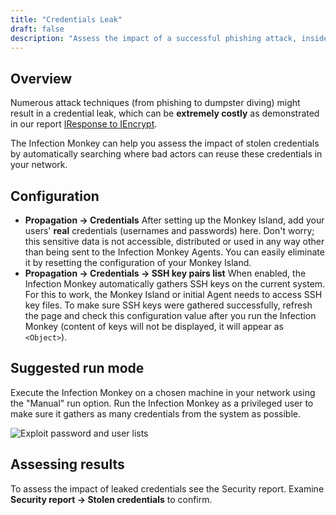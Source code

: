 ```yaml
---
title: "Credentials Leak"
draft: false
description: "Assess the impact of a successful phishing attack, insider threat, or other form of credentials leak."
---
```


## Overview

Numerous attack techniques (from phishing to dumpster diving) might result in a credential leak,
which can be **extremely costly** as demonstrated in our report [IResponse to IEncrypt](https://web.archive.org/web/20210117224801/https://www.guardicore.com/2019/04/iresponse-to-iencrypt/).

The Infection Monkey can help you assess the impact of stolen credentials by automatically searching
where bad actors can reuse these credentials in your network.

## Configuration

- **Propagation -> Credentials** After setting up the Monkey Island, add your users' **real** credentials
(usernames and passwords) here. Don't worry; this sensitive data is not accessible, distributed or used in any way other than being sent to the Infection Monkey Agents. You can easily eliminate it by resetting the configuration of your Monkey Island.
- **Propagation -> Credentials -> SSH key pairs list**  When enabled, the Infection Monkey automatically gathers SSH keys on the current system.
For this to work, the Monkey Island or initial Agent needs to access SSH key files.
To make sure SSH keys were gathered successfully, refresh the page and check this configuration value after you run the Infection Monkey
(content of keys will not be displayed, it will appear as `<Object>`).

## Suggested run mode

Execute the Infection Monkey on a chosen machine in your network using the "Manual" run option.
Run the Infection Monkey as a privileged user to make sure it gathers as many credentials from the system as possible.

![Exploit password and user lists](/images/island/configuration_page/credentials_configuration.png "Exploit password and user lists")

## Assessing results

To assess the impact of leaked credentials see the Security report. Examine **Security report -> Stolen credentials** to confirm.
